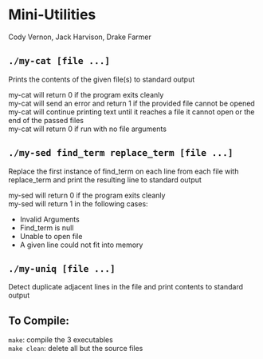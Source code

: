 # Mini-Utilities
Cody Vernon, Jack Harvison, Drake Farmer

## `./my-cat [file ...]`
Prints the contents of the given file(s) to standard output

my-cat will return 0 if the program exits cleanly \
my-cat will send an error and return 1 if the provided file cannot be opened \
my-cat will continue printing text until it reaches a file it cannot open or the end of the passed files \
my-cat will return 0 if run with no file arguments


## `./my-sed find_term replace_term [file ...]`
Replace the first instance of find_term on each line from each file with replace_term and print the resulting line to standard output

my-sed will return 0 if the program exits cleanly \
my-sed will return 1 in the following cases:
- Invalid Arguments
- Find_term is null
- Unable to open file
- A given line could not fit into memory

## `./my-uniq [file ...]`
Detect duplicate adjacent lines in the file and print contents to standard output

## To Compile:
`make`: compile the 3 executables \
`make clean`: delete all but the source files

